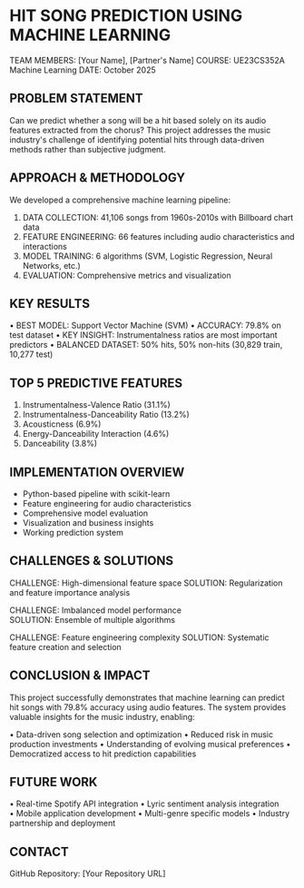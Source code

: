 HIT SONG PREDICTION USING MACHINE LEARNING
===========================================

TEAM MEMBERS: [Your Name], [Partner's Name]
COURSE: UE23CS352A Machine Learning
DATE: October 2025

PROBLEM STATEMENT
-----------------
Can we predict whether a song will be a hit based solely on its audio 
features extracted from the chorus? This project addresses the music 
industry's challenge of identifying potential hits through data-driven 
methods rather than subjective judgment.

APPROACH & METHODOLOGY
----------------------
We developed a comprehensive machine learning pipeline:

1. DATA COLLECTION: 41,106 songs from 1960s-2010s with Billboard chart data
2. FEATURE ENGINEERING: 66 features including audio characteristics and interactions
3. MODEL TRAINING: 6 algorithms (SVM, Logistic Regression, Neural Networks, etc.)
4. EVALUATION: Comprehensive metrics and visualization

KEY RESULTS
-----------
• BEST MODEL: Support Vector Machine (SVM)
• ACCURACY: 79.8% on test dataset
• KEY INSIGHT: Instrumentalness ratios are most important predictors
• BALANCED DATASET: 50% hits, 50% non-hits (30,829 train, 10,277 test)

TOP 5 PREDICTIVE FEATURES
--------------------------
1. Instrumentalness-Valence Ratio (31.1%)
2. Instrumentalness-Danceability Ratio (13.2%) 
3. Acousticness (6.9%)
4. Energy-Danceability Interaction (4.6%)
5. Danceability (3.8%)

IMPLEMENTATION OVERVIEW
-----------------------
- Python-based pipeline with scikit-learn
- Feature engineering for audio characteristics
- Comprehensive model evaluation
- Visualization and business insights
- Working prediction system

CHALLENGES & SOLUTIONS
----------------------
CHALLENGE: High-dimensional feature space
SOLUTION: Regularization and feature importance analysis

CHALLENGE: Imbalanced model performance  
SOLUTION: Ensemble of multiple algorithms

CHALLENGE: Feature engineering complexity
SOLUTION: Systematic feature creation and selection

CONCLUSION & IMPACT
-------------------
This project successfully demonstrates that machine learning can 
predict hit songs with 79.8% accuracy using audio features. The 
system provides valuable insights for the music industry, enabling:

• Data-driven song selection and optimization
• Reduced risk in music production investments
• Understanding of evolving musical preferences
• Democratized access to hit prediction capabilities

FUTURE WORK
-----------
• Real-time Spotify API integration
• Lyric sentiment analysis integration  
• Mobile application development
• Multi-genre specific models
• Industry partnership and deployment

CONTACT
-------
GitHub Repository: [Your Repository URL]
